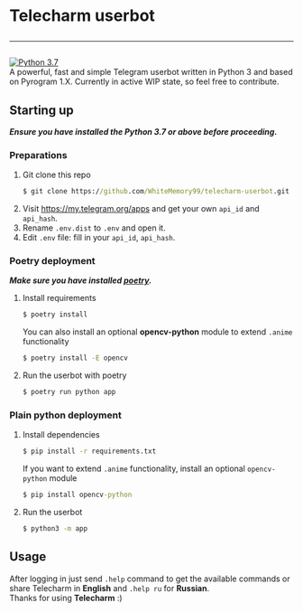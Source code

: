 # **Telecharm userbot** <hr />

[![Python 3.7](https://img.shields.io/badge/Python-3.7%20or%20newer-blue.svg)](https://www.python.org/downloads/release/python-370/)  
A powerful, fast and simple Telegram userbot written in Python 3 and based on Pyrogram 1.X. Currently in active WIP
state, so feel free to contribute.

## Starting up

**_Ensure you have installed the Python 3.7 or above before proceeding._**

### Preparations

1. Git clone this repo
   ```cmd
   $ git clone https://github.com/WhiteMemory99/telecharm-userbot.git
   ```
2. Visit https://my.telegram.org/apps and get your own `api_id` and `api_hash`.
3. Rename `.env.dist` to `.env` and open it.
4. Edit `.env` file: fill in your `api_id`, `api_hash`.

### Poetry deployment

**_Make sure you have installed [poetry](https://python-poetry.org/docs/)._**

1. Install requirements
   ```cmd
   $ poetry install
   ```
   You can also install an optional **opencv-python** module to extend `.anime` functionality
   ```cmd
   $ poetry install -E opencv
   ```
2. Run the userbot with poetry
   ```cmd
   $ poetry run python app
   ```

### Plain python deployment

1. Install dependencies
   ```cmd
   $ pip install -r requirements.txt
   ```

   If you want to extend `.anime` functionality, install an optional `opencv-python` module
   ```cmd
   $ pip install opencv-python
   ```
2. Run the userbot
   ```cmd
   $ python3 -m app
   ```

## Usage

After logging in just send `.help` command to get the available commands or share Telecharm in **English**
and `.help ru` for **Russian**.<br />Thanks for using **Telecharm** :)
